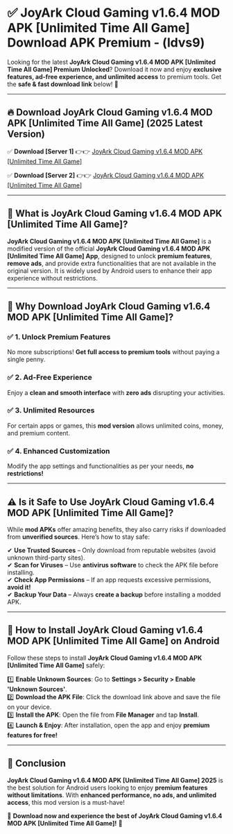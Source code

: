 
# ✅ JoyArk Cloud Gaming v1.6.4 MOD APK [Unlimited Time All Game] Download APK Premium -  (ldvs9) 

Looking for the latest **JoyArk Cloud Gaming v1.6.4 MOD APK [Unlimited Time All Game] Premium Unlocked**? Download it now and enjoy **exclusive features, ad-free experience, and unlimited access** to premium tools. Get the **safe & fast download link** below! 🚀

---

## 🔥 Download JoyArk Cloud Gaming v1.6.4 MOD APK [Unlimited Time All Game] (2025 Latest Version)

✅ **Download [Server 1]** 👉👉 [JoyArk Cloud Gaming v1.6.4 MOD APK [Unlimited Time All Game] ](https://apkcomod.com?title=JoyArk_Cloud_Gaming_v1.6.4_MOD_APK_[Unlimited_Time_All_Game])  

✅ **Download [Server 2]** 👉👉 [JoyArk Cloud Gaming v1.6.4 MOD APK [Unlimited Time All Game] ](https://apkcomod.com?title=JoyArk_Cloud_Gaming_v1.6.4_MOD_APK_[Unlimited_Time_All_Game])  


---

## 📌 What is JoyArk Cloud Gaming v1.6.4 MOD APK [Unlimited Time All Game]?

**JoyArk Cloud Gaming v1.6.4 MOD APK [Unlimited Time All Game]** is a modified version of the official **JoyArk Cloud Gaming v1.6.4 MOD APK [Unlimited Time All Game] App**, designed to unlock **premium features**, **remove ads**, and provide extra functionalities that are not available in the original version. It is widely used by Android users to enhance their app experience without restrictions.

---

## 🌟 Why Download JoyArk Cloud Gaming v1.6.4 MOD APK [Unlimited Time All Game]?

### ✅ 1. Unlock Premium Features
No more subscriptions! **Get full access to premium tools** without paying a single penny.

### ✅ 2. Ad-Free Experience
Enjoy a **clean and smooth interface** with **zero ads** disrupting your activities.

### ✅ 3. Unlimited Resources
For certain apps or games, this **mod version** allows unlimited coins, money, and premium content.

### ✅ 4. Enhanced Customization
Modify the app settings and functionalities as per your needs, **no restrictions!**

---

## ⚠️ Is it Safe to Use JoyArk Cloud Gaming v1.6.4 MOD APK [Unlimited Time All Game]?

While **mod APKs** offer amazing benefits, they also carry risks if downloaded from **unverified sources**. Here’s how to stay safe:

✔ **Use Trusted Sources** – Only download from reputable websites (avoid unknown third-party sites).  
✔ **Scan for Viruses** – Use **antivirus software** to check the APK file before installing.  
✔ **Check App Permissions** – If an app requests excessive permissions, **avoid it!**  
✔ **Backup Your Data** – Always **create a backup** before installing a modded APK.

---

## 📲 How to Install JoyArk Cloud Gaming v1.6.4 MOD APK [Unlimited Time All Game] on Android

Follow these steps to install **JoyArk Cloud Gaming v1.6.4 MOD APK [Unlimited Time All Game]** safely:

1️⃣ **Enable Unknown Sources**: Go to **Settings > Security > Enable 'Unknown Sources'**.  
2️⃣ **Download the APK File**: Click the download link above and save the file on your device.  
3️⃣ **Install the APK**: Open the file from **File Manager** and tap **Install**.  
4️⃣ **Launch & Enjoy**: After installation, open the app and enjoy **premium features for free!**

---

## 🚀 Conclusion

**JoyArk Cloud Gaming v1.6.4 MOD APK [Unlimited Time All Game] 2025** is the best solution for Android users looking to enjoy **premium features without limitations**. With **enhanced performance, no ads, and unlimited access**, this mod version is a must-have!

🔻 **Download now and experience the best of JoyArk Cloud Gaming v1.6.4 MOD APK [Unlimited Time All Game]!** 🔻

